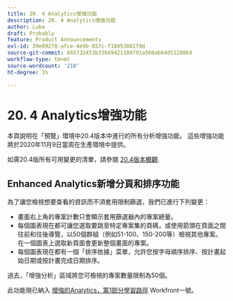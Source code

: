 ```yaml
---
title: 20. 4 Analytics增強功能
description: 20. 4 Analytics增強功能
author: Luke
draft: Probably
feature: Product Announcements
exl-id: 39e09278-afce-4e9b-857c-f18453081f9d
source-git-commit: 665732453b33b49421108791a560ab84d51280b9
workflow-type: tm+mt
source-wordcount: '218'
ht-degree: 1%

---
```


# 20. 4 Analytics增強功能

本頁說明在「預覽」環境中20.4版本中進行的所有分析增強功能。 這些增強功能將於2020年11月9日當周在生產環境中提供。

如需20.4版所有可用變更的清單，請參閱 [20.4版本概觀](../../../product-announcements/product-releases/20.4-release-activity/20-4-release-overview.md).

## Enhanced Analytics新增分頁和排序功能

為了讓您檢視想要查看的資訊而不須套用限制篩選，我們已進行下列變更：

* 畫面右上角的專案計數只會顯示套用篩選器內的專案總量。
* 每個圖表現在都可讓您選取要跳至特定專案集的頁碼，或使用箭頭在頁面之間往前和往後導覽，以50個群組（例如51-100、150-200等）檢視其他專案。 在一個圖表上選取新頁面會更新整個畫面的專案。
* 每個圖表現在都有一個「排序依據」菜單，允許您按字母順序排序、按計畫起始日期或按計畫完成日期排序。

過去，「增強分析」區域將您可檢視的專案數量限制為50個。

此功能現已納入 [增強的Analytics，第1部分學習路徑](https://one.workfront.com/s/learningpath2/enhanced-analytics-part-1-overview-20Y0z000000bmgOEAQ) Workfront一號。
